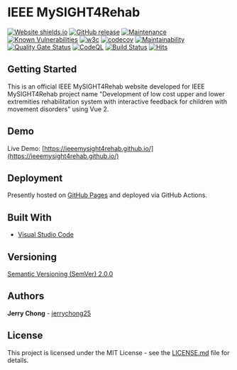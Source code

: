 # IEEE MySIGHT4Rehab 

[![Website shields.io](https://img.shields.io/website-up-down-green-red/http/shields.io.svg)](https://ieeemysight4rehab.github.io/)
[![GitHub release](https://img.shields.io/github/release/ieeemysight4rehab/ieeemysight4rehab.github.io.svg)](https://gitHub.com/ieeemysight4rehab/ieeemysight4rehab.github.io/releases/)
[![Maintenance](https://img.shields.io/badge/Maintained%3F-yes-green.svg)](https://github.com/ieeemysight4rehab/ieeemysight4rehab.github.io/graphs/commit-activity)
[![Known Vulnerabilities](https://snyk.io/test/github/ieeemysight4rehab/ieeemysight4rehab.github.io/badge.svg)](https://snyk.io/test/github/ieeemysight4rehab/ieeemysight4rehab.github.io)
[![w3c](https://img.shields.io/w3c-validation/default?targetUrl=https%3A%2F%2Fieeemysight4rehab.github.io%2F)](https://ieeemysight4rehab.github.io/)
[![codecov](https://codecov.io/gh/ieeemysight4rehab/ieeemysight4rehab.github.io/branch/staging/graph/badge.svg)](https://codecov.io/gh/ieeemysight4rehab/ieeemysight4rehab.github.io)
[![Maintainability](https://api.codeclimate.com/v1/badges/cc92559a43fc1cf1d9a8/maintainability)](https://codeclimate.com/github/ieeemysight4rehab/ieeemysight4rehab.github.io/maintainability)
[![Quality Gate Status](https://sonarcloud.io/api/project_badges/measure?project=ieeemysight4rehab_ieeemysight4rehab.github.io&metric=alert_status)](https://sonarcloud.io/dashboard?id=ieeemysight4rehab_ieeemysight4rehab.github.io)
[![CodeQL](https://github.com/ieeemysight4rehab/ieeemysight4rehab.github.io/workflows/CodeQL/badge.svg)](https://github.com/ieeemysight4rehab/ieeemysight4rehab.github.io/actions?query=workflow%3ACodeQL)
[![Build Status](https://travis-ci.org/ieeemysight4rehab/ieeemysight4rehab.github.io.svg?branch=staging)](https://travis-ci.org/ieeemysight4rehab/ieeemysight4rehab.github.io)
[![Hits](https://hits.seeyoufarm.com/api/count/incr/badge.svg?url=https%3A%2F%2Fgithub.com%2Fieeemysight4rehab%2Fieeemysight4rehab.github.io&count_bg=%2379C83D&title_bg=%23555555&icon=&icon_color=%23E7E7E7&title=hits&edge_flat=false)](https://hits.seeyoufarm.com)

## Getting Started

This is an official IEEE MySIGHT4Rehab website developed for IEEE MySIGHT4Rehab project name "Development of low cost upper and lower extremities rehabilitation system with interactive feedback for children with movement disorders" using Vue 2.

## Demo

Live Demo: [https://ieeemysight4rehab.github.io/](https://ieeemysight4rehab.github.io/)

## Deployment

Presently hosted on [GitHub Pages](https://pages.github.com/) and deployed via GitHub Actions.

## Built With

* [Visual Studio Code](https://code.visualstudio.com/)

## Versioning

[Semantic Versioning (SemVer) 2.0.0](http://semver.org/)

## Authors

**Jerry Chong** - [jerrychong25](https://github.com/jerrychong25)

## License

This project is licensed under the MIT License - see the [LICENSE.md](LICENSE.md) file for details.
